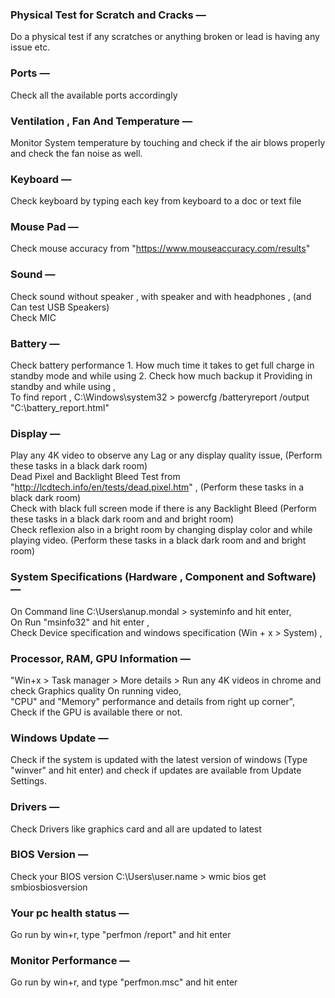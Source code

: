 
### Physical Test for Scratch and Cracks —   
Do a physical test if any scratches or anything broken or lead is having any issue etc.  

### Ports —   
Check all the available ports accordingly  

### Ventilation , Fan And Temperature —   
Monitor System temperature by touching and check if the air blows properly and check the fan noise as well.  
 
### Keyboard —   
Check keyboard by typing each key from keyboard to a doc or text file  

### Mouse Pad —   
Check mouse accuracy from "https://www.mouseaccuracy.com/results"  

### Sound —   
Check sound without speaker , with speaker and with headphones , (and Can test USB Speakers)  
Check MIC  

### Battery —   
Check battery performance 1. How much time it takes to get full charge in standby mode and while using 2. Check how much backup it Providing in standby and while using ,  
To find report , C:\Windows\system32 > powercfg /batteryreport /output "C:\battery_report.html"  

### Display —   
Play any 4K video to observe any Lag or any display quality issue, (Perform these tasks in a black dark room)  
Dead Pixel and Backlight Bleed Test from "http://lcdtech.info/en/tests/dead.pixel.htm" , (Perform these tasks in a black dark room)  
Check with black full screen mode if there is any Backlight Bleed (Perform these tasks in a black dark room and and bright room)  
Check reflexion also in a bright room by changing display color and while playing video.  (Perform these tasks in a black dark room and and bright room)  

### System Specifications (Hardware , Component and Software) —   
On Command line C:\Users\anup.mondal > systeminfo and hit enter,  
On Run "msinfo32" and hit enter ,  
Check Device specification and windows specification (Win + x > System) ,  

### Processor, RAM, GPU Information —   
"Win+x > Task manager > More details  > Run any 4K videos in chrome and check Graphics quality On running video,  
"CPU" and "Memory" performance and details from right up corner",  
Check if the GPU is available there or not.  

### Windows Update —   
Check if the system is updated with the latest version of windows (Type "winver" and hit enter) and check if updates are available from Update Settings.  

### Drivers —   
Check Drivers like graphics card and all are updated to latest  

### BIOS Version —   
Check your BIOS version C:\Users\user.name > wmic bios get smbiosbiosversion  

### Your pc health status —   
Go run by win+r, type "perfmon /report" and hit enter  

### Monitor Performance —   
Go run by win+r, and type "perfmon.msc" and hit enter  
